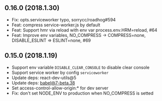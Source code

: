 
## 0.16.0 (2018.1.30)

* Fix: opts.serviceworker typo, sorrycc/roadhog#594
* Feat: compress service-worker.js by default
* Feat: Support hmr via reload with env var process.env.HRM=reload, #64
* Feat: Improve env variables, NO_COMPRESS -> COMPRESS=none, DISABLE_ESLINT => ESLINT=none, #69

## 0.15.0 (2018.1.19)

* Support env variable `DISABLE_CLEAR_CONSOLE` to disable clear console
* Support service worker by config `serviceworker`
* Update deps: react-dev-utils@5
* Update deps: babel@7-beta.38
* Set access-control-allow-origin:* for dev server
* Fix: don't set NODE_ENV to production when NO_COMPRESS is setted
